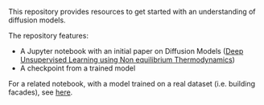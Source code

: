 This repository provides resources to get started with an understanding of diffusion models. 

The repository features: 

* A Jupyter notebook with an initial paper on Diffusion Models ([Deep Unsupervised Learning using Non equilibrium Thermodynamics](https://arxiv.org/abs/1503.03585)) 
* A checkpoint from a trained model


For a related notebook, with a model trained on a real dataset (i.e. building facades), see [here](https://www.kaggle.com/code/aurioldegbelo/2025-dm-facades).
